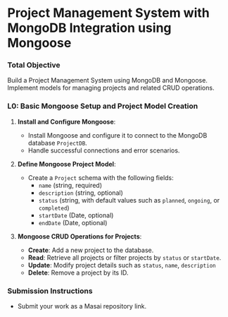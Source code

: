 # **Project Management System with MongoDB Integration using Mongoose**

### **Total Objective**  
Build a Project Management System using MongoDB and Mongoose. Implement models for managing projects and related CRUD operations.

### **L0: Basic Mongoose Setup and Project Model Creation**  

1. **Install and Configure Mongoose**:  
   - Install Mongoose and configure it to connect to the MongoDB database `ProjectDB`.  
   - Handle successful connections and error scenarios.  

2. **Define Mongoose Project Model**:  
   - Create a `Project` schema with the following fields:  
     - `name` (string, required)  
     - `description` (string, optional)  
     - `status` (string, with default values such as `planned`, `ongoing`, or `completed`)  
     - `startDate` (Date, optional)  
     - `endDate` (Date, optional)  


3. **Mongoose CRUD Operations for Projects**:  
   - **Create**: Add a new project to the database.  
   - **Read**: Retrieve all projects or filter projects by `status` or `startDate`.  
   - **Update**: Modify project details such as `status`, `name`, `description`
   - **Delete**: Remove a project by its ID.

### **Submission Instructions**  
- Submit your work as a Masai repository link.

